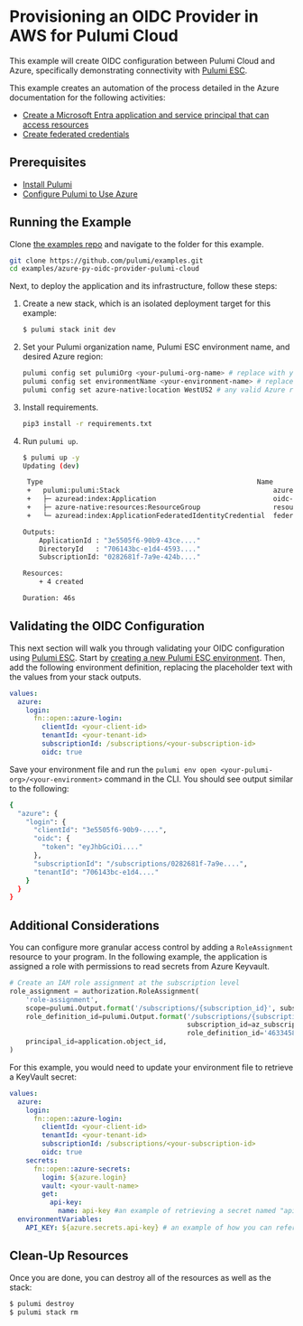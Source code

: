 # Provisioning an OIDC Provider in AWS for Pulumi Cloud

This example will create OIDC configuration between Pulumi Cloud and Azure, specifically demonstrating connectivity with [Pulumi ESC](https://www.pulumi.com/docs/pulumi-cloud/esc/).

This example creates an automation of the process detailed in the Azure documentation for the following activities:

- [Create a Microsoft Entra application and service principal that can access resources](https://learn.microsoft.com/en-us/azure/active-directory/develop/howto-create-service-principal-portal)
- [Create federated credentials](https://azure.github.io/azure-workload-identity/docs/topics/federated-identity-credential.html#federated-identity-credential-for-an-azure-ad-application-1)

## Prerequisites

* [Install Pulumi](https://www.pulumi.com/docs/get-started/install/)
* [Configure Pulumi to Use Azure](https://www.pulumi.com/docs/clouds/azure/get-started/begin/)

## Running the Example

Clone [the examples repo](https://github.com/pulumi/examples/tree/master/aws-py-oidc-provider) and navigate to the folder for this example.

```bash
git clone https://github.com/pulumi/examples.git
cd examples/azure-py-oidc-provider-pulumi-cloud
```

Next, to deploy the application and its infrastructure, follow these steps:

1. Create a new stack, which is an isolated deployment target for this example:

    ```bash
    $ pulumi stack init dev
    ```

1. Set your Pulumi organization name, Pulumi ESC environment name, and desired Azure region:

    ```bash
    pulumi config set pulumiOrg <your-pulumi-org-name> # replace with your Pulumi organization name
    pulumi config set environmentName <your-environment-name> # replace with your environment name
    pulumi config set azure-native:location WestUS2 # any valid Azure region will work
    ```

1. Install requirements.

    ```bash
    pip3 install -r requirements.txt
    ```

1. Run `pulumi up`. 

    ```bash
    $ pulumi up -y
    Updating (dev)

     Type                                                     Name                         Status            
     +   pulumi:pulumi:Stack                                      azure-oidc-dev               created (27s)     
     +   ├─ azuread:index:Application                             oidc-app-registration        created (14s)     
     +   ├─ azure-native:resources:ResourceGroup                  resourceGroup                created (1s)      
     +   └─ azuread:index:ApplicationFederatedIdentityCredential  federatedIdentityCredential  created (16s)     
    
    Outputs:
        ApplicationId : "3e5505f6-90b9-43ce...."
        DirectoryId   : "706143bc-e1d4-4593...."
        SubscriptionId: "0282681f-7a9e-424b...."
    
    Resources:
        + 4 created
    
    Duration: 46s
    ```
## Validating the OIDC Configuration

This next section will walk you through validating your OIDC configuration using [Pulumi ESC](https://www.pulumi.com/docs/pulumi-cloud/esc/). Start by [creating a new Pulumi ESC environment](https://www.pulumi.com/docs/pulumi-cloud/esc/get-started/#create-an-environment). Then, add the following environment definition, replacing the placeholder text with the values from your stack outputs.

```yaml
values:
  azure:
    login:
      fn::open::azure-login:
        clientId: <your-client-id>
        tenantId: <your-tenant-id>
        subscriptionId: /subscriptions/<your-subscription-id>
        oidc: true
```

Save your environment file and run the `pulumi env open <your-pulumi-org>/<your-environment>` command in the CLI. You should see output similar to the following:

```bash
{
  "azure": {
    "login": {
      "clientId": "3e5505f6-90b9-....",
      "oidc": {
        "token": "eyJhbGciOi...."
      },
      "subscriptionId": "/subscriptions/0282681f-7a9e....",
      "tenantId": "706143bc-e1d4...."
    }
  }
}
```

## Additional Considerations

You can configure more granular access control by adding a `RoleAssignment` resource to your program. In the following example, the application is assigned a role with permissions to read secrets from Azure Keyvault.

```python
# Create an IAM role assignment at the subscription level
role_assignment = authorization.RoleAssignment(
    'role-assignment',
    scope=pulumi.Output.format('/subscriptions/{subscription_id}', subscription_id=az_subscription),
    role_definition_id=pulumi.Output.format('/subscriptions/{subscription_id}/providers/Microsoft.Authorization/roleDefinitions/{role_definition_id}',
                                            subscription_id=az_subscription,
                                            role_definition_id='4633458b-17de-408a-b874-0445c86b69e6'),  # ID for "Key Vault Secrets User" role
    principal_id=application.object_id,
)
```

For this example, you would need to update your environment file to retrieve a KeyVault secret:

```yaml
values:
  azure:
    login:
      fn::open::azure-login:
        clientId: <your-client-id>
        tenantId: <your-tenant-id>
        subscriptionId: /subscriptions/<your-subscription-id>
        oidc: true
    secrets:
      fn::open::azure-secrets:
        login: ${azure.login}
        vault: <your-vault-name>
        get:
          api-key:
            name: api-key #an example of retrieving a secret named "api-key" and storing it in a parameter
  environmentVariables:
    API_KEY: ${azure.secrets.api-key} # an example of how you can reference your api-key value elsewhere in the file
```

## Clean-Up Resources

Once you are done, you can destroy all of the resources as well as the stack:

```bash
$ pulumi destroy
$ pulumi stack rm
```
